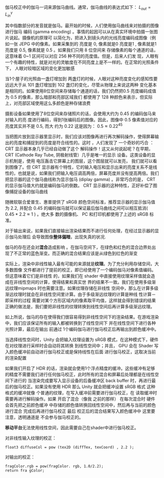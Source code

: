 伽马校正中的伽马一词来源伽马曲线。通常，伽马曲线的表达式如下： $L_{out} = L_{in}^{\gamma}$ 

 其中指数部分的发音就是伽马。最开始的时候，人们使用伽马曲线来对拍摄的图像进行伽马 编码 (gamma encoding) 。事情的起因可以从在真实环境中拍摄一张图片说起。摄像机的原理可 以简化为，把进入到镜头内的光线亮度编码成图像（例如一张 JEPG 中的像素。如果采集到的 亮度是 0, 像素就是0 亮度是1 , 像素就是1 亮度是 0.5, 像素就是 0.5 。如果我们只用 8 位空间来 存储像素的每个通道的话，这意味着 0~1 区间可以对应 256 种不同的亮度值。但是，后来人们发 现，人眼有一个有趣的特性，就是对光的灵敏度在不同亮度上是不一样的。在正常的光照条件下， 人眼对较暗区域的变化更加敏感

当1个屋子的光照由一盏灯增加到 两盏灯的时候，人眼对这种亮度变化的感知性要远远大于从 101 盏灯增加到 102 盏灯的变化，尽管从物理上来说这两种 变化基本是相同的。如果使用8位空间来存储每个通道的话，我们仍然把0.5 亮度编码成值为 0.5 的像素，那么暗部和亮部区域我们 都使用了 128 种颜色来表示，但实际上，对亮部区域使用这么多颜色是种存储浪费

摄影设备如果使用了8位空间来存储照片的话，会使用大约为 0.45 的编码伽马来对输入的亮 度进行编码，得到1张编码后的图像。因此，图像中 0.5 像素值对应的亮度其实并不是 0.5, 而大 约为 0.22 这是因为： $0.5≈   0.22^{45}$ 

当把图片放到显示器里显示时，我们应该对图像再进行再次解码操作，使得屏幕输出的亮度和捕捉到的亮度是符合线性的。这时 ，人们发现了 一个奇妙的巧合 ：CRT 显示器本身几乎已经自动做了这个 解码操作！这又从何说起呢？在早期， CRT (Cathode Ray Tube, 阴极射线管）几乎是唯一的显示 设备。这类设备的显示机制是，使用 电压轰击它屏幕上的图层，这个图层就可以发亮， 我们就可以看到图像了。但 CRT 显示器有个特性，它的输入电压和显示出来的亮度关系不是线性的，也就是说，如果我们把输入电压调高两倍，屏幕亮度并没有提高两倍。我们把显示器的这个伽马曲线称为显示伽马 (diplay gamma) 。非常巧合的是， CRT 的显示伽马值大约就是编码伽马的倒数。 CRT 显示器的这种特性，正好补偿了图像捕捉设备的伽马曲线

随微软联合爱普生、惠普提供了 sRGB 颜色空间标准，推荐显示器的显示伽马值为 2.2, 并配合 0.45 的编码伽马就可以保证最后伽马曲线之间可以相互抵消( $0.45*2.2≈1$ ) 。绝大多 数的摄像机、 PC 和打印机都使用了上述的 sRGB 标准。

对于输出来说，如果我们直接输出渲染结果而不进行任何处理，在经过显示器的显示伽马处理后 会导致图像**整体偏暗**，出现失真的状况.

伽马的存在还会对**混合**造成影响 。在伽马空间下，在绿色和红色的混合边界处出现了不正常的蓝色渐变。而正确的混合结果应该是从绿色到红色的渐变

实际上，渲染中非线性输入最有可能的来源就是**纹理**。为了充分利用存储空间，大多数图像 文件都进行了提前的校正，即已经使用了一个编码伽马对像素值编码。但这意味着它们是非线性 的，如果我们在 shader 中直接使用纹理采样值就会造成在非线性空间的计算，使得结果和真实世 界的结果不一致。我们在使用多级渐远纹理mipmaps 时也需要注意。如果纹理存储在非线性 空间中，那么在计算多级渐远纹理时就会在非线性空间里计算。由于多级渐远纹理的计算是种线 性计算－即采样的过程 需要对某个方形区域内的像素取平均值，这样就会得到错误的结果 正确的做法是，我们要把非线性的纹理转换到线性空间后再计算多级渐远纹理。

如上所说，伽马的存在使得我们很容易得到非线性空间下的渲染结果。在游戏渲染中，我们应该保证所有的输入都被转换到了线性空间下 并在线性空间下进行各种光照计算，最后在输出 前通过 1个编码伽马进行伽马校正后再输出到颜色缓冲中。

当选择线性空间时，Unity 会把输入纹理设置为 sRGB 模式，在这种模式下，硬件在对纹理进行采样时会自动将其转换 到线性空间中；并且， GPU 会在 Shader 写入颜色缓冲前自动进行伽马校正或是保持线性在后面 进行伽马校正，这取决当前的渲染配置

如果我们开启了 HDR 的话，渲染就会使用1个浮点精度的缓冲。这些缓冲有足够的精度不需要我们进行任何伽马校正，此时所有的混合和屏幕后处理都是在线性空间下进行的 当渲染完成要写入显示设备的后备缓冲区 back buffer 时，再进行最后的伽马校正。如果没有使用 HDR 那么 Unity 就会把缓冲设置 sRGB 格式 这种格式的缓冲就像 个普通的纹理，在写入缓冲前需要进行伽马校正，在 读取缓冲时需要再进行解码操作。如果 开启了混合（像我 之前的那样） 在每次混合时 硬件会首先把之前颜色缓冲 中存储的颜色值转换回线性空间中，然后再与当前的颜色进行混合 完成后再进行伽马校正 最后 校正后的混合结果写入颜色缓冲中 这里要注意，透明通道是 不会参与伽马校正的。



**移动平台**无法使用线性空间，因此需要自己在shader中进行伽马校正。

对非线性输入纹理的校正：

```
float3 diffuseCol = pow (tex2D (diffTex, texCoord) , 2.2 ); 
```

对输出的校正：

```
fragColor.rgb = pow(fragColor. rgb, 1.0/2.2); 
return fra gColor; 
```

